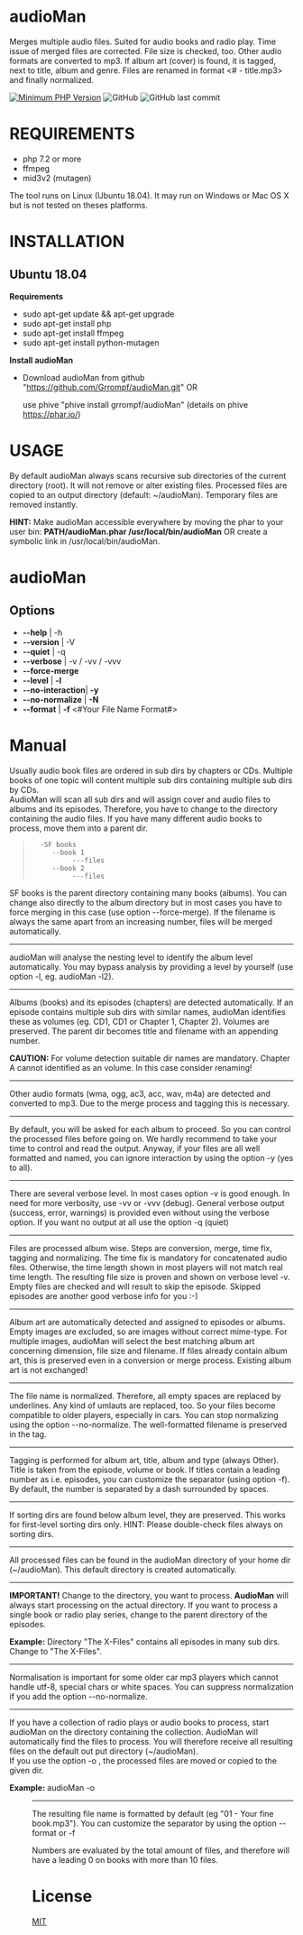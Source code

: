 audioMan 
========

Merges multiple audio files. Suited for audio books and radio play.
Time issue of merged files are corrected. File size is checked, too.
Other audio formats are converted to mp3.
If album art (cover) is found, it is tagged, next to title, album and genre.
Files are renamed in format <# - title.mp3> and finally normalized.

[![Minimum PHP Version](https://img.shields.io/badge/php-%3E%3D%207.2-8892BF.svg?style=plastic)](https://php.net/)
![GitHub](https://img.shields.io/github/license/grrompf/audioMan?style=plastic)
![GitHub last commit](https://img.shields.io/github/last-commit/grrompf/audioMan?style=plastic)

REQUIREMENTS
============
* php 7.2 or more
* ffmpeg
* mid3v2 (mutagen)

The tool runs on Linux (Ubuntu 18.04). It may run on Windows or Mac OS X but is not tested on theses platforms.


INSTALLATION
============

Ubuntu 18.04
------------

**Requirements**

* sudo apt-get update && apt-get upgrade
* sudo apt-get install php
* sudo apt-get install ffmpeg
* sudo apt-get install python-mutagen


**Install audioMan**
* Download audioMan from github  "https://github.com/Grrompf/audioMan.git" OR 

  use phive "phive install grrompf/audioMan" (details on phive https://phar.io/)


USAGE
===
By default audioMan always scans recursive sub directories of the current directory (root).
It will not remove or alter existing files. Processed files are copied to an output directory (default: ~/audioMan).
Temporary files are removed instantly.

**HINT:** Make audioMan accessible everywhere by moving the phar to your user bin: **PATH/audioMan.phar /usr/local/bin/audioMan**
          OR create a symbolic link in /usr/local/bin/audioMan.

audioMan
=== 

Options
-------
* __--help__ | -h
* __--version__ | -V
* __--quiet__ | -q
* __--verbose__  | -v / -vv / -vvv
* __--force-merge__  
* __--level__ | __-l__ 
* __--no-interaction__| __-y__
* __--no-normalize__ | __-N__ 
* __--format__ | __-f__ <#Your File Name Format#> 

Manual
====

Usually audio book files are ordered in sub dirs by chapters or CDs. Multiple books of one topic will content multiple
sub dirs containing multiple sub dirs by CDs.   
AudioMan will scan all sub dirs and will assign cover and audio files to albums and its episodes.
Therefore, you have to change to the directory containing the audio files. If you have many different audio books to process,
move them into a parent dir.

>    
>       -SF books
>          --book 1
>               ---files     
>          --book 2
>               ---files
>

SF books is the parent directory containing many books (albums). You can change also directly to the album directory but
in most cases you have to force merging in this case (use option --force-merge). If the filename is always the same apart from
an increasing number, files will be merged automatically.
    
---

audioMan will analyse the nesting level to identify the album level automatically. You may bypass analysis by providing
a level by yourself (use option -l, eg. audioMan -l2).
  
---

Albums (books) and its episodes (chapters) are detected automatically. If an episode contains multiple sub dirs with similar
names, audioMan identifies these as volumes (eg. CD1, CD1 or Chapter 1, Chapter 2). Volumes are preserved. The parent
dir becomes title and filename with an appending number.
   
**CAUTION:** For volume detection suitable dir names are mandatory. Chapter A cannot identified as an volume. In this case
consider renaming!
        
---
 
Other audio formats (wma, ogg, ac3, acc, wav, m4a) are detected and converted to mp3. Due to the merge process and 
tagging this is necessary.

---

By default, you will be asked for each album to proceed. So you can control the processed files before going on. We hardly
recommend to take your time to control and read the output. Anyway, if your files are all well formatted and named,
you can ignore interaction by using the option -y (yes to all).

---
    
There are several verbose level. In most cases option -v is good enough. In need for more verbosity, use -vv or -vvv (debug).
General verbose output (success, error, warnings) is provided even without using the verbose option. If you want no
output at all use the option -q (quiet)
   
---

Files are processed album wise. Steps are conversion, merge, time fix, tagging and normalizing. The time fix is 
mandatory for concatenated audio files. Otherwise, the time length shown in most players will not match real time length.
The resulting file size is proven and shown on verbose level -v. 
Empty files are checked and will result to skip the episode. Skipped episodes are another good verbose info for you :-)
 
---

Album art are automatically detected and assigned to episodes or albums. Empty images are excluded, so are images without
correct mime-type. For multiple images, audioMan will select the best matching album art concerning dimension, file size and
filename. If files already contain album art, this is preserved even in a conversion or merge process. Existing album art is
not exchanged!
    
---

The file name is normalized. Therefore, all empty spaces are replaced by underlines. Any kind of umlauts are replaced, too.
So your files become compatible to older players, especially in cars.  You can stop normalizing using the option --no-normalize.
The well-formatted filename is preserved in the tag.

---

Tagging is performed for album art, title, album and type (always Other). Title is taken from the episode, volume or book.
If titles contain a leading number as i.e. episodes, you can customize the separator (using option -f).   
By default, the number is separated by a dash surrounded by spaces.
  
---

If sorting dirs are found below album level, they are preserved. This works for first-level sorting dirs only. 
HINT: Please double-check files always on sorting dirs.

---

All processed files can be found in the audioMan directory of your home dir (~/audioMan). This default directory
is created automatically.
 
---

__IMPORTANT!__
Change to the directory, you want to process. __AudioMan__ will always start processing on the actual directory. If you
want to process a single book or radio play series, change to the parent directory of the episodes.

__Example:__ Directory "The X-Files" contains all episodes in many sub dirs. Change to "The X-Files". 

***
Normalisation is important for some older car mp3 players which cannot handle utf-8, special chars or white spaces.
You can suppress normalization if you add the option --no-normalize. 
***
If you have a collection of radio plays or audio books to process, start audioMan on the directory containing the collection.
AudioMan will automatically find the files to process. You will therefore receive all resulting files on the default out
put directory (~/audioMan).                          
If you use the option -o <DIRECTORY TO MOVE MERGED FILES>, the processed files are moved or copied to the given dir.   

__Example:__
    audioMan -o <DIR> 
    
***
The resulting file name is formatted by default (eg "01 - Your fine book.mp3"). You can customize the separator 
by using the option --format or -f  

Numbers are evaluated by the total amount of files, and therefore will have a leading 0 on books with more than 10 files.

License
=======
[MIT](https://tldrlegal.com/license/mit-license)
        